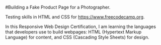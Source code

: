 #Building a Fake Product Page for a Photographer.

Testing skills in HTML and CSS for https://www.freecodecamp.org.

In this Responsive Web Design Certification, I am learning the languages that developers use to build webpages: HTML (Hypertext Markup Language) for content, and CSS (Cascading Style Sheets) for design.